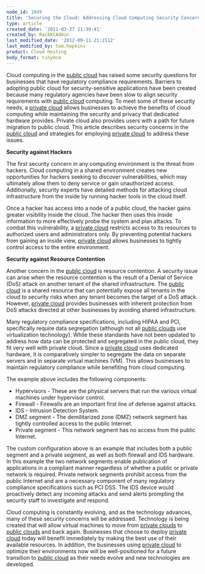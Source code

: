 ```yaml
---
node_id: 1049
title: 'Securing the Cloud: Addressing Cloud Computing Security Concerns with Private Cloud'
type: article
created_date: '2011-03-27 21:39:41'
created_by: RackKCAdmin
last_modified_date: '2012-09-11 21:2112'
last_modified_by: tom.hopkins
product: Cloud Hosting
body_format: tinymce
---
```


Cloud computing in the [public cloud](http://www.rackspacecloud.com/)
has raised some security questions for businesses that have regulatory
compliance requirements. Barriers to adopting public cloud for
security-sensitive applications have been created because many
regulatory agencies have been slow to align security requirements with
[public cloud](http://www.rackspacecloud.com/) computing. To meet some
of these security needs, a [private
cloud](http://www.rackspace.com/managed_hosting/private_cloud/index.php)
allows businesses to achieve the benefits of cloud computing while
maintaining the security and privacy that dedicated hardware provides.
Private cloud also provides users with a path for future migration to
public cloud. This article describes security concerns in the [public
cloud](http://www.rackspacecloud.com/) and strategies for employing
[private
cloud](http://www.rackspace.com/managed_hosting/private_cloud/index.php)
to address these issues.

 

**Security against Hackers**

The first security concern in any computing environment is the threat
from hackers. Cloud computing in a shared environment creates new
opportunities for hackers seeking to discover vulnerabilities, which may
ultimately allow them to deny service or gain unauthorized access.
Additionally, security experts have detailed methods for attacking cloud
infrastructure from the inside by running hacker tools in the cloud
itself.

 

Once a hacker has access into a node of a public cloud, the hacker gains
greater visibility inside the cloud. The hacker then uses this inside
information to more effectively probe the system and plan attacks. To
combat this vulnerability, a [private
cloud](http://www.rackspace.com/managed_hosting/private_cloud/index.php)
restricts access to its resources to authorized users and administrators
only. By preventing potential hackers from gaining an inside view,
[private
cloud](http://www.rackspace.com/managed_hosting/private_cloud/index.php)
allows businesses to tightly control access to the entire environment.

 

**Security against Resource Contention**

 

Another concern in the [public cloud](http://www.rackspacecloud.com/) is
resource contention. A security issue can arise when the resource
contention is the result of a Denial of Service (DoS) attack on another
tenant of the shared infrastructure. The [public
cloud](http://www.rackspacecloud.com/) is a shared resource that can
potentially expose all tenants in the cloud to security risks when any
tenant becomes the target of a DoS attack. However, [private
cloud](http://www.rackspace.com/managed_hosting/private_cloud/index.php)
provides businesses with inherent protection from DoS attacks directed
at other businesses by avoiding shared infrastructure.

 

Many regulatory compliance specifications, including HIPAA and PCI,
specifically require data segregation (although not all [public
clouds](http://www.rackspacecloud.com/) use virtualization technology).
While these standards have not been updated to address how data can be
protected and segregated in the public cloud, they fit very well with
private cloud. Since a [private
cloud](http://www.rackspace.com/managed_hosting/private_cloud/index.php)
uses dedicated hardware, it is comparatively simpler to segregate the
data on separate servers and in separate virtual machines (VM). This
allows businesses to maintain regulatory compliance while benefiting
from cloud computing.

 

The example above includes the following components:

-   Hypervisors - These are the physical servers that run the various
    virtual machines under hypervisor control.
-   Firewall - Firewalls are an important first line of defense against
    attacks.
-   IDS - Intrusion Detection System.
-   DMZ segment - The demilitarized zone (DMZ) network segment has
    tightly controlled access to the public Internet.
-   Private segment - This network segment has no access from the public
    Internet.

The custom configuration above is an example that includes both a public
segment and a private segment, as well as both firewall and IDS
hardware. In this example the two network segments enable publication of
applications in a compliant manner regardless of whether a public or
private network is required. Private network segments prohibit access
from the public Internet and are a necessary component of many
regulatory compliance specifications such as PCI DSS. The IDS device
would proactively detect any incoming attacks and send alerts prompting
the security staff to investigate and respond.

 

Cloud computing is constantly evolving, and as the technology advances,
many of these security concerns will be addressed. Technology is being
created that will allow virtual machines to move from [private
clouds](http://www.rackspace.com/managed_hosting/private_cloud/index.php)
to [public clouds](http://www.rackspacecloud.com/) and back again.
Businesses that choose to deploy [private
cloud](http://www.rackspace.com/managed_hosting/private_cloud/index.php)
today will benefit immediately by making the best use of their available
resources. In addition, the businesses using [private
cloud](http://www.rackspace.com/managed_hosting/private_cloud/index.php)
to optimize their environments now will be well-positioned for a future
transition to [public cloud](http://www.rackspacecloud.com/) as their
needs evolve and new technologies are developed.

